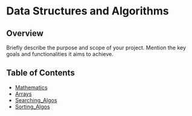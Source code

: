 # Data Structures and Algorithms

## Overview

Briefly describe the purpose and scope of your project. Mention the key goals and functionalities it aims to achieve.

## Table of Contents

- [Mathematics](#Mathematics)
- [Arrays](#Arrays)
- [Searching_Algos](#Searching_Algos)
- [Sorting_Algos](#Sorting_Algos)


